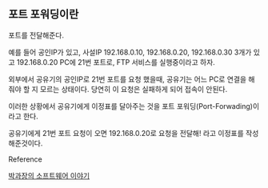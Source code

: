 ## 포트 포워딩이란

포트를 전달해준다.

예를 들어 공인IP가 있고, 사설IP 192.168.0.10, 192.168.0.20, 192.168.0.30 3개가 있고 192.168.0.20 PC에 21번 포트로, FTP 서비스를 실행중이라고 하자.

외부에서 공유기의 공인IP로 21번 포트를 요청 했을때, 공유기는 어느 PC로 연결을 해줘야 할 지 모르는 상태이다. 당연히 이 요청은 실패하게 되어 접속이 안된다.

이러한 상황에서 공유기에게 이정표를 달아주는 것을 포트 포워딩(Port-Forwading)이라고 한다.

공유기에게 21번 포트 요청이 오면 192.168.0.20로 요청을 전달해! 라고 이정표를 작성해준것이다.

Reference

[박과장의 소프트웨어 이야기](https://storytown.tistory.com/14)
